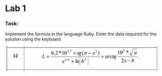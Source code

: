 # Lab 1

### Task:

Implement the formula in the language Ruby.
Enter the data required for the solution using the keyboard.

![formula](media/img.png)